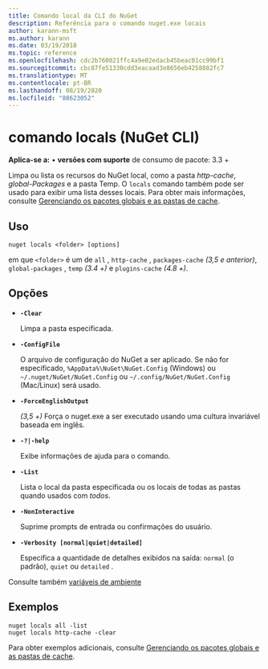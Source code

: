 ```yaml
---
title: Comando local da CLI do NuGet
description: Referência para o comando nuget.exe locais
author: karann-msft
ms.author: karann
ms.date: 03/19/2018
ms.topic: reference
ms.openlocfilehash: cdc2b760021ffc4a9e02edacb45beac01cc99bf1
ms.sourcegitcommit: cbc87fe51330cdd3eacaad3e8656eb4258882fc7
ms.translationtype: MT
ms.contentlocale: pt-BR
ms.lasthandoff: 08/19/2020
ms.locfileid: "88623052"
---
```

# <a name="locals-command-nuget-cli"></a>comando locals (NuGet CLI)

**Aplica-se a:** &bullet; **versões com suporte** de consumo de pacote: 3.3 +

Limpa ou lista os recursos do NuGet local, como a pasta *http-cache*, *global-Packages* e a pasta Temp. O `locals` comando também pode ser usado para exibir uma lista desses locais. Para obter mais informações, consulte [Gerenciando os pacotes globais e as pastas de cache](../../consume-packages/managing-the-global-packages-and-cache-folders.md).

## <a name="usage"></a>Uso

```cli
nuget locals <folder> [options]
```

em que `<folder>` é um de `all` , `http-cache` , `packages-cache` *(3,5 e anterior)*, `global-packages` , `temp` *(3.4 +)* e `plugins-cache` *(4.8 +)*.

## <a name="options"></a>Opções

- **`-Clear`**

  Limpa a pasta especificada.

- **`-ConfigFile`**

  O arquivo de configuração do NuGet a ser aplicado. Se não for especificado, `%AppData%\NuGet\NuGet.Config` (Windows) ou `~/.nuget/NuGet/NuGet.Config` ou `~/.config/NuGet/NuGet.Config` (Mac/Linux) será usado.

- **`-ForceEnglishOutput`**

  *(3,5 +)* Força o nuget.exe a ser executado usando uma cultura invariável baseada em inglês.

- **`-?|-help`**

  Exibe informações de ajuda para o comando.

- **`-List`**

  Lista o local da pasta especificada ou os locais de todas as pastas quando usados com *todos*.

- **`-NonInteractive`**

  Suprime prompts de entrada ou confirmações do usuário.

- **`-Verbosity [normal|quiet|detailed]`**

  Especifica a quantidade de detalhes exibidos na saída: `normal` (o padrão), `quiet` ou `detailed` .

Consulte também [variáveis de ambiente](cli-ref-environment-variables.md)

## <a name="examples"></a>Exemplos

```cli
nuget locals all -list
nuget locals http-cache -clear
```

Para obter exemplos adicionais, consulte [Gerenciando os pacotes globais e as pastas de cache](../../consume-packages/managing-the-global-packages-and-cache-folders.md).
